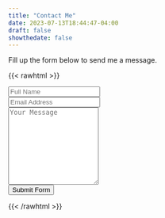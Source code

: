 ```yaml
---
title: "Contact Me"
date: 2023-07-13T18:44:47-04:00
draft: false
showthedate: false
---
```


Fill up the form below to send me a message.



{{< rawhtml >}}

<div class="container">
  <form target="_blank" action="https://formsubmit.co/1b8834a6411b82259ed49e02b5227c98" method="POST">
    <div class="form-group">
      <div class="form-row">
        <div class="col">
          <input type="text" name="name" class="form-control" placeholder="Full Name" required>
        </div>
        <div class="col">
          <input type="email" name="email" class="form-control" placeholder="Email Address" required>
        </div>
      </div>
    </div>
    <div class="form-group">
      <textarea placeholder="Your Message" class="form-control" name="message" rows="10" required></textarea>
    </div>
    <button type="submit" class="btn btn-lg btn-dark btn-block">Submit Form</button>
  </form>
</div>
{{< /rawhtml >}}